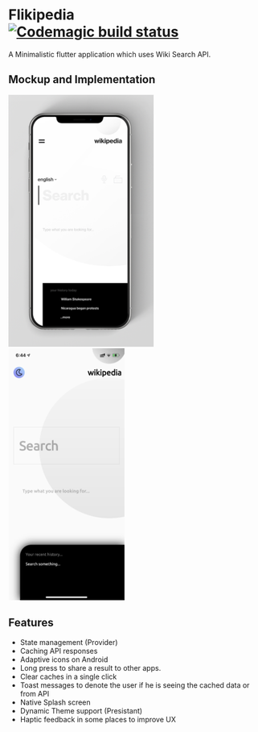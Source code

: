# Flikipedia &nbsp;&nbsp;&nbsp;&nbsp; [![Codemagic build status](https://api.codemagic.io/apps/5fe65b199a189ed30a15a4f0/5fe65b199a189ed30a15a4ef/status_badge.svg)](https://codemagic.io/apps/5fe65b199a189ed30a15a4f0/5fe65b199a189ed30a15a4ef/latest_build)

A Minimalistic flutter application which uses Wiki Search API.

## Mockup and Implementation
<img src = "ui.png" height="500">&nbsp;&nbsp;&nbsp;&nbsp;<img src = "implementation.png" height="500">


## Features
 - State management (Provider)
 - Caching API responses
 - Adaptive icons on Android
 - Long press to share a result to other apps.
 - Clear caches in a single click
 - Toast messages to denote the user if he is seeing the cached data or from API
 - Native Splash screen
 - Dynamic Theme support (Presistant)
 - Haptic feedback in some places to improve UX
